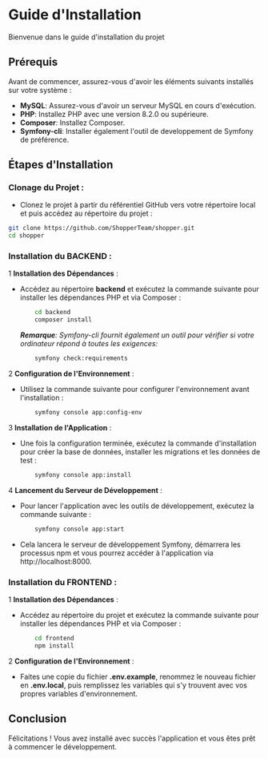 # Guide d'Installation

Bienvenue dans le guide d'installation du projet

## Prérequis

Avant de commencer, assurez-vous d'avoir les éléments suivants installés sur votre système :

- **MySQL**: Assurez-vous d'avoir un serveur MySQL en cours d'exécution.
- **PHP**: Installez PHP avec une version 8.2.0 ou supérieure.
- **Composer**: Installez Composer.
- **Symfony-cli**: Installer également l'outil de developpement de Symfony de préférence.

## Étapes d'Installation

### **Clonage du Projet** :
   - Clonez le projet à partir du référentiel GitHub vers votre répertoire local et puis accédez au répertoire du projet :

   ```bash
   git clone https://github.com/ShopperTeam/shopper.git
   cd shopper
   ```

### **Installation du BACKEND** :

1   **Installation des Dépendances** :

-   Accédez au répertoire **backend** et exécutez la commande suivante pour installer les dépendances PHP et via Composer :
    ```bash
        cd backend
        composer install
    ```
    <i>**Remarque**: Symfony-cli fournit également un outil pour vérifier si votre ordinateur répond à toutes les exigences:</i>
    ```bash
        symfony check:requirements
    ```
2  **Configuration de l'Environnement** :

-   Utilisez la commande suivante pour configurer l'environnement avant l'installation :
    ```bash
        symfony console app:config-env
    ```
3  **Installation de l'Application** :

-   Une fois la configuration terminée, exécutez la commande d'installation pour créer la base de données, installer les migrations et les données de test :
    ```bash
        symfony console app:install
    ```
4  **Lancement du Serveur de Développement** :

-   Pour lancer l'application avec les outils de développement, exécutez la commande suivante :
    ```bash
        symfony console app:start
    ```

-   Cela lancera le serveur de développement Symfony, démarrera les processus npm et vous pourrez accéder à l'application via http://localhost:8000.


### **Installation du FRONTEND** : 

1   **Installation des Dépendances** :

-   Accédez au répertoire du projet et exécutez la commande suivante pour installer les dépendances PHP et via Composer :
    ```bash
        cd frontend
        npm install
    ```
2  **Configuration de l'Environnement** :

-   Faites une copie du fichier **.env.example**, renommez le nouveau fichier en **.env.local**, puis remplissez les variables qui s'y trouvent avec vos propres variables d'environnement.

## Conclusion

Félicitations ! Vous avez installé avec succès l'application et vous êtes prêt à commencer le développement.
